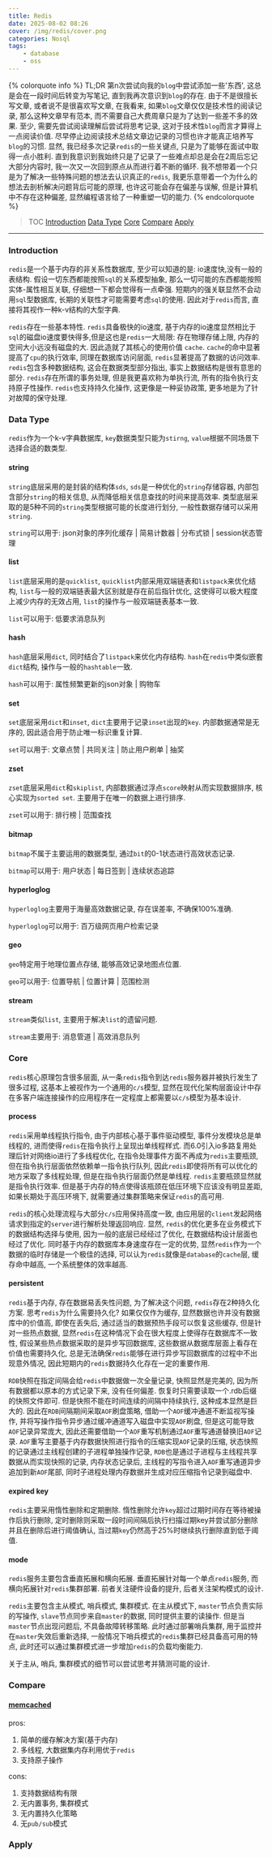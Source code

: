 ```yaml
---
title: Redis
date: 2025-08-02 08:26
cover: /img/redis/cover.png
categories: Nosql
tags:
    - database
    - oss
---
```


{% colorquote info %}
TL;DR
第n次尝试向我的`blog`中尝试添加一些'东西', 这总是会在一段时间后转变为写笔记, 直到我再次意识到`blog`的存在. 由于不是很擅长写文章, 或者说不是很喜欢写文章, 在我看来, 如果`blog`文章仅仅是技术性的阅读记录, 那么这种文章早有范本, 而不需要自己大费周章只是为了达到一些差不多的效果. 至少, 需要先尝试阅读理解后尝试将思考记录, 这对于技术性`blog`而言才算得上一点阅读价值. 尽早停止边阅读技术总结文章边记录的习惯也许才能真正培养写`blog`的习惯.
显然, 我已经多次记录`redis`的一些关键点, 只是为了能够在面试中取得一点小胜利. 直到我意识到我始终只是了记录了一些难点却总是会在2周后忘记大部分内容时, 我一次又一次回到原点从而进行着不断的循环. 我不想带着一个只是为了解决一些特殊问题的想法去认识真正的`redis`, 我更乐意带着一个为什么的想法去剖析解决问题背后可能的原理, 也许这可能会存在偏差与误解, 但是计算机中不存在这种偏差, 显然编程语言给了一种重塑一切的能力.
{% endcolorquote %}

> TOC
  [Introduction](#intro)
  [Data Type](#dataType)
  [Core](#core)
  [Compare](#compare)
  [Apply](#apply)

---

### <a id="intro">Introduction</a>

`redis`是一个基于内存的非关系性数据库, 至少可以知道的是: io速度快,没有一般的表结构. 假设一切东西都能按照`sql`的关系模型抽象, 那么一切可能的东西都能按照实体-属性相互关联, 仔细想一下都会觉得有一点牵强. 短期内的强关联显然不会动用`sql`型数据库, 长期的关联性才可能需要考虑`sql`的使用. 因此对于`redis`而言, 直接将其视作一种k-v结构的大型字典.

`redis`存在一些基本特性. `redis`具备极快的io速度, 基于内存的io速度显然相比于`sql`的磁盘io速度要快得多,但是这也是`redis`一大局限: 存在物理存储上限, 内存的空间大小远没有磁盘的大. 因此造就了其核心的使用价值 `cache`. `cache`的命中显著提高了`cpu`的执行效率, 同理在数据库访问层面, `redis`显著提高了数据的访问效率. `redis`包含多种数据结构, 这会在数据类型部分指出, 事实上数据结构是很有意思的部分. `redis`存在所谓的事务处理, 但是我更喜欢称为单执行流, 所有的指令执行支持原子性操作. `redis`也支持持久化操作, 这更像是一种妥协政策, 更多地是为了针对故障的保守处理. 

### <a id="dataType">Data Type</a>

`redis`作为一个k-v字典数据库, `key`数据类型只能为`stirng`, `value`根据不同场景下选择合适的数类型.

#### string

`string`底层采用的是封装的结构体`sds`, `sds`是一种优化的`string`存储容器, 内部包含部分`string`的相关信息, 从而降低相关信息查找的时间来提高效率. 类型底层采取的是5种不同的`string`类型根据可能的长度进行划分, 一般性数据存储可以采用`string`.

`string`可以用于: json对象的序列化缓存 | 简易计数器 | 分布式锁 | session状态管理

#### list

`list`底层采用的是`quicklist`, `quicklist`内部采用双端链表和`listpack`来优化结构, `list`与一般的双端链表最大区别就是存在前后指针优化, 这使得可以极大程度上减少内存的无效占用, `list`的操作与一般双端链表基本一致.

`list`可以用于: 低要求消息队列

#### hash

`hash`底层采用`dict`, 同时结合了`listpack`来优化内存结构. `hash`在`redis`中类似嵌套`dict`结构, 操作与一般的`hashtable`一致.

`hash`可以用于: 属性频繁更新的json对象 | 购物车

#### set

`set`底层采用`dict`和`inset`, `dict`主要用于记录`inset`出现的`key`. 内部数据通常是无序的, 因此适合用于防止唯一标识重复计算.

`set`可以用于: 文章点赞 | 共同关注 | 防止用户刷单 | 抽奖

#### zset

`zset`底层采用`dict`和`skiplist`, 内部数据通过浮点`score`映射从而实现数据排序, 核心实现为`sorted set`. 主要用于在唯一的数据上进行排序.

`zset`可以用于: 排行榜 | 范围查找 

#### bitmap

`bitmap`不属于主要运用的数据类型, 通过`bit`的0-1状态进行高效状态记录.

`bitmap`可以用于: 用户状态 | 每日签到 | 连续状态追踪

#### hyperloglog

`hyperloglog`主要用于海量高效数据记录, 存在误差率, 不确保100%准确.

`hyperloglog`可以用于: 百万级网页用户检索记录

#### geo

`geo`特定用于地理位置点存储, 能够高效记录地图点位置.

`geo`可以用于: 位置导航 | 位置计算 | 范围检测

#### stream

`stream`类似`list`, 主要用于解决`list`的遗留问题.

`stream`主要用于: 消息管道 | 高效消息队列

### <a id="core">Core</a>

`redis`核心原理包含很多层面, 从一条`redis`指令到达`redis`服务器并被执行发生了很多过程, 这基本上被视作为一个通用的`c/s`模型, 显然在现代化架构层面设计中存在多客户端连接操作的应用程序在一定程度上都需要以`c/s`模型为基本设计.

#### process

`redis`采用单线程执行指令, 由于内部核心基于事件驱动模型, 事件分发模块总是单线程的, 进而使得`redis`在指令执行上呈现出单线程样式. 而6.0引入io多路复用处理后针对网络io进行了多线程优化, 在指令处理事件方面不再成为`redis`主要瓶颈, 但在指令执行层面依然依赖单一指令执行队列, 因此`redis`即使将所有可以优化的地方采取了多线程处理, 但是在指令执行层面仍然是单线程. `redis`主要瓶颈显然就是指令执行效率. 但是基于内存的特点使得该瓶颈在低压环境下应该没有明显差距, 如果长期处于高压环境下, 就需要通过集群策略来保证`redis`的高可用.

`redis`的核心处理流程与大部分`c/s`应用保持高度一致, 由应用层的`client`发起网络请求到指定的`server`进行解析处理返回响应. 显然, `redis`的优化更多在业务模式下的数据结构选择与使用, 因为一般的底层已经经过了优化, 在数据结构设计层面也经过了优化. 同时基于内存的数据库本身速度存在一定的优势, 显然`redis`作为一个数据的临时存储是一个极佳的选择, 可以认为`redis`就像是`database`的`cache`层, 缓存命中越高, 一个系统整体的效率越高.

#### persistent

`redis`基于内存, 存在数据易丢失性问题, 为了解决这个问题, `redis`存在2种持久化方案. 思考`redis`为什么需要持久化? 如果仅仅作为缓存, 显然数据也许并没有数据库中的价值高, 即使在丢失后, 通过适当的数据预热手段可以恢复这些缓存, 但是针对一些热点数据, 显然`redis`在这种情况下会在很大程度上使得存在数据库不一致性, 假设某些热点数据采取的是异步写回数据库, 这些数据从数据库层面上看存在价值也需要持久化, 总是无法确保`redis`能够在进行异步写回数据库的过程中不出现意外情况, 因此短期内的`redis`数据持久化存在一定的重要作用.

`RDB`快照在指定间隔会给`redis`中数据做一次全量记录, 快照显然是完美的, 因为所有数据都以原本的方式记录下来, 没有任何偏差. 恢复时只需要读取一个.rdb后缀的快照文件即可. 但是快照不能在时间连续的间隔中持续执行, 这种成本显然是巨大的. 因此在`RDB`间隔期间采取`AOF`刷盘策略, 借助一个`AOF`缓冲通道不断监视写操作, 并将写操作指令异步通过缓冲通道写入磁盘中实现`AOF`刷盘, 但是这可能导致`AOF`记录异常庞大, 因此还需要借助一个`AOF`重写机制通过`AOF`重写通道替换旧`AOF`记录. `AOF`重写主要基于内存数据快照进行指令的压缩实现`AOF`记录的压缩, 状态快照的记录通过主线程创建的子进程单独操作记录, `RDB`也是通过子进程与主线程共享数据从而实现快照的记录, 内存状态记录后, 主线程的写指令进入`AOF`重写通道异步追加到新`AOF`尾部, 同时子进程处理内存数据并生成对应压缩指令记录到磁盘中.

#### expired key

`redis`主要采用惰性删除和定期删除. 惰性删除允许`key`超过过期时间存在等待被操作后执行删除, 定时删除则采取一段时间间隔后执行扫描过期key并尝试部分删除并且在删除后进行阈值确认, 当过期`key`仍然高于25%时继续执行删除直到低于阈值.

#### mode

`redis`服务主要包含垂直拓展和横向拓展. 垂直拓展针对每一个单点`redis`服务, 而横向拓展针对`redis`集群部署. 前者关注硬件设备的提升, 后者关注架构模式的设计.

`redis`主要包含主从模式, 哨兵模式, 集群模式. 在主从模式下, `master`节点负责实际的写操作, `slave`节点同步来自`master`的数据, 同时提供主要的读操作. 但是当`master`节点出现问题后, 不具备故障转移策略. 此时通过部署哨兵集群, 用于监控并在`master`失效后重新选择, 一般情况下哨兵模式的`redis`集群已经具备高可用的特点, 此时还可以通过集群模式进一步增加`redis`的负载均衡能力.

关于主从, 哨兵, 集群模式的细节可以尝试思考并猜测可能的设计.

### <a id="compare">Compare</a>

#### [memcached](https://www.memcached.org/)

pros:

1. 简单的缓存解决方案(基于内存)
2. 多线程, 大数据集内存利用优于`redis`
3. 支持原子操作

cons:

1. 支持数据结构有限
2. 无内置事务, 集群模式
3. 无内置持久化策略
4. 无`pub/sub`模式

### <a id="apply">Apply</a>

